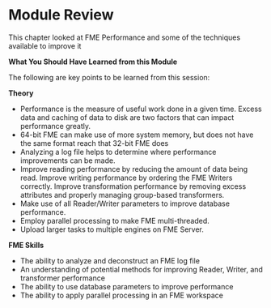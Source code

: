 # Module Review

This chapter looked at FME Performance and some of the techniques available to improve it

**What You Should Have Learned from this Module**

The following are key points to be learned from this session: 

**Theory**

- Performance is the measure of useful work done in a given time. Excess data and caching of data to disk are two factors that can impact performance greatly.
- 64-bit FME can make use of more system memory, but does not have the same format reach that 32-bit FME does
- Analyzing a log file helps to determine where performance improvements can be made.
- Improve reading performance by reducing the amount of data being read. Improve writing performance by ordering the FME Writers correctly. Improve transformation performance by removing excess attributes and properly managing group-based transformers.
- Make use of all Reader/Writer parameters to improve database performance.
- Employ parallel processing to make FME multi-threaded.
- Upload larger tasks to multiple engines on FME Server. 

**FME Skills**

- The ability to analyze and deconstruct an FME log file
- An understanding of potential methods for improving Reader, Writer, and transformer performance
- The ability to use database parameters to improve performance
- The ability to apply parallel processing in an FME workspace